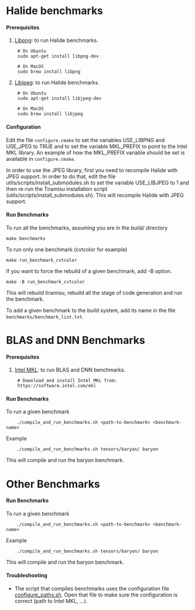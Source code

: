 # Halide benchmarks

#### Prerequisites
1) [Libpng](http://www.libpng.org/pub/png/libpng.html): to run Halide benchmarks.

        # On Ubuntu
        sudo apt-get install libpng-dev
        
        # On MacOS
        sudo brew install libpng

2) [Libjpeg](http://libjpeg.sourceforge.net/): to run Halide benchmarks.

        # On Ubuntu
        sudo apt-get install libjpeg-dev
        
        # On MacOS
        sudo brew install libjpeg


#### Configuration
Edit the file `configure.cmake` to set the variables USE_LIBPNG and USE_JPEG to TRUE and to set the variable MKL_PREFIX to point to the Intel MKL library.  An example of how the MKL_PREFIX variable should be set is available in `configure.cmake`.

In order to use the JPEG library, first you need to recompile Halide with JPEG support. In order to do that, edit the file utils/scripts/install_submodules.sh to set the variable USE_LIBJPEG to 1 and then re-run the Tiramisu installation script (utils/scripts/install_submodules.sh). This will recompile Halide with JPEG support.

#### Run Benchmarks

To run all the benchmarks, assuming you are in the build/ directory

    make benchmarks

To run only one benchmark (cvtcolor for example)

    make run_benchmark_cvtcolor

If you want to force the rebuild of a given benchmark, add -B option.

    make -B run_benchmark_cvtcolor

This will rebuild tiramisu, rebuild all the stage of code generation and run
the benchmark.

To add a given benchmark to the build system, add its name in the file
`benchmarks/benchmark_list.txt`.


# BLAS and DNN Benchmarks

#### Prerequisites
1) [Intel MKL](https://software.intel.com/mkl): to run BLAS and DNN benchmarks.

        # Download and install Intel MKL from:
        https://software.intel.com/mkl

#### Run Benchmarks

To run a given benchmark

        ./compile_and_run_benchmarks.sh <path-to-benchmark> <benchmark-name>
        
Example

        ./compile_and_run_benchmarks.sh tensors/baryon/ baryon
        
This will compile and run the baryon benchmark.

# Other Benchmarks
#### Run Benchmarks

To run a given benchmark

        ./compile_and_run_benchmarks.sh <path-to-benchmark> <benchmark-name>
        
Example

        ./compile_and_run_benchmarks.sh tensors/baryon/ baryon
        
This will compile and run the baryon benchmark.

#### Troubleshooting
- The script that compiles benchmarks uses the configuration file [configure_paths.sh](../../benchmarks/configure_paths.sh). Open that file to make sure the configuration is correct (path to Intel MKL, ...).

